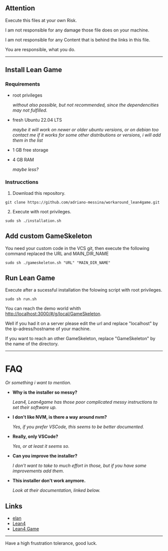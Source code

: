 ## Attention

Execute this files at your own Risk.

I am not responsible for any damage those file does on your machine.

I am not responsible for any Content that is behind the links in this file.

You are responsible, what you do.

---

## Install Lean Game

### Requirements

- root privileges
  
  *without also possible, but not recommended, since the dependencities may not fulfilled.*
  
- fresh Ubuntu 22.04 LTS

  *maybe it will work on newer or older ubuntu versions, or on debian too*
  *contact me if it works for some other distributions or versions, i will add them in the list*
  
- 1 GB free storage
  
- 4 GB RAM
  
  *maybe less?*
  
### Instrucctions

1. Download this repository.

`git clone https://github.com/adriano-messina/workaround_lean4game.git`

2. Execute with root privileges.

`sudo sh ./installation.sh`

## Add custom GameSkeleton

You need your custom code in the VCS git, then execute the following command replaced the URL and MAIN_DIR_NAME

`sudo sh ./gameskeleton.sh "URL" "MAIN_DIR_NAME"`


## Run Lean Game

Execute after a sucessful installation the folowing script with root privileges.

`sudo sh run.sh`

You can reach the demo world whith [http://localhost:3000/#/g/local/GameSkeleton](http://localhost:3000/#/g/local/GameSkeleton).

Well if you had it on a server please edit the url and replace "localhost" by the ip-adress/hostname of your machine.

If you want to reach an other GameSkeleton, replace "GameSkeleton" by the name of the directory.

---

# FAQ

*Or something i want to mention.*

- **Why is the installer so messy?**

  *Lean4, Lean4game has those poor complicated messy instructions to set their software up.*
  
- **I don't like NVM, is there a way around nvm?**

  *Yes, if you prefer VSCode, this seems to be better documented.*
  
- **Really, only VSCode?**

  *Yes, or at least it seems so.*
  
- **Can you improve the installer?**

  *I don't want to take to much effort in those, but if you have some improvements add them.*

- **This installer don't work anymore.**

  *Look at their documentation, linked below.*
  
## Links

- [elan](https://github.com/leanprover/elan)
- [Lean4](https://lean-lang.org/lean4/doc/setup.html)
- [Lean4 Game](https://github.com/leanprover-community/lean4game/blob/main/doc/running_locally.md)

---

Have a high frustration tolerance, good luck.
